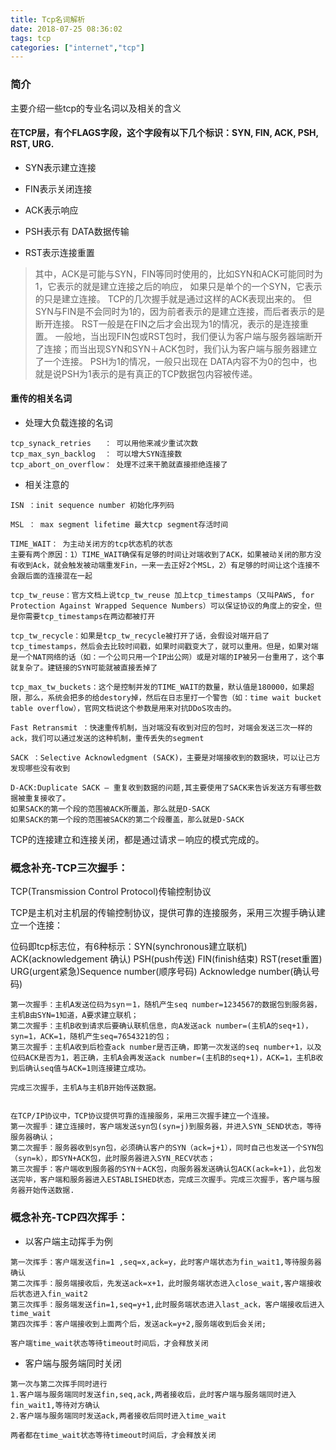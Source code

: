 ```yaml
---
title: Tcp名词解析
date: 2018-07-25 08:36:02
tags: tcp
categories: ["internet","tcp"]
---
```


### 简介
主要介绍一些tcp的专业名词以及相关的含义

#### 在TCP层，有个FLAGS字段，这个字段有以下几个标识：SYN, FIN, ACK, PSH, RST, URG.


* SYN表示建立连接

* FIN表示关闭连接

* ACK表示响应

* PSH表示有 DATA数据传输

* RST表示连接重置


> 其中，ACK是可能与SYN，FIN等同时使用的，比如SYN和ACK可能同时为1，它表示的就是建立连接之后的响应，
> 如果只是单个的一个SYN，它表示的只是建立连接。
> TCP的几次握手就是通过这样的ACK表现出来的。
> 但SYN与FIN是不会同时为1的，因为前者表示的是建立连接，而后者表示的是断开连接。
> RST一般是在FIN之后才会出现为1的情况，表示的是连接重置。
> 一般地，当出现FIN包或RST包时，我们便认为客户端与服务器端断开了连接；而当出现SYN和SYN＋ACK包时，我们认为客户端与服务器建立了一个连接。
> PSH为1的情况，一般只出现在 DATA内容不为0的包中，也就是说PSH为1表示的是有真正的TCP数据包内容被传递。


#### 重传的相关名词

* 处理大负载连接的名词
```
tcp_synack_retries   ： 可以用他来减少重试次数
tcp_max_syn_backlog  ： 可以增大SYN连接数
tcp_abort_on_overflow： 处理不过来干脆就直接拒绝连接了
```

* 相关注意的

```
ISN ：init sequence number 初始化序列码

MSL ： max segment lifetime 最大tcp segment存活时间

TIME_WAIT： 为主动关闭方的tcp状态机的状态
主要有两个原因：1）TIME_WAIT确保有足够的时间让对端收到了ACK，如果被动关闭的那方没有收到Ack，就会触发被动端重发Fin，一来一去正好2个MSL，2）有足够的时间让这个连接不会跟后面的连接混在一起

tcp_tw_reuse：官方文档上说tcp_tw_reuse 加上tcp_timestamps（又叫PAWS, for Protection Against Wrapped Sequence Numbers）可以保证协议的角度上的安全，但是你需要tcp_timestamps在两边都被打开

tcp_tw_recycle：如果是tcp_tw_recycle被打开了话，会假设对端开启了tcp_timestamps，然后会去比较时间戳，如果时间戳变大了，就可以重用。但是，如果对端是一个NAT网络的话（如：一个公司只用一个IP出公网）或是对端的IP被另一台重用了，这个事就复杂了。建链接的SYN可能就被直接丢掉了

tcp_max_tw_buckets：这个是控制并发的TIME_WAIT的数量，默认值是180000，如果超限，那么，系统会把多的给destory掉，然后在日志里打一个警告（如：time wait bucket table overflow），官网文档说这个参数是用来对抗DDoS攻击的。

Fast Retransmit ：快速重传机制，当对端没有收到对应的包时，对端会发送三次一样的ack，我们可以通过发送的这种机制，重传丢失的segment

SACK ：Selective Acknowledgment (SACK)，主要是对端接收到的数据块，可以让己方发现哪些没有收到

D-ACK:Duplicate SACK – 重复收到数据的问题,其主要使用了SACK来告诉发送方有哪些数据被重复接收了。
如果SACK的第一个段的范围被ACK所覆盖，那么就是D-SACK
如果SACK的第一个段的范围被SACK的第二个段覆盖，那么就是D-SACK

```



TCP的连接建立和连接关闭，都是通过请求－响应的模式完成的。

### 概念补充-TCP三次握手：

TCP(Transmission Control Protocol)传输控制协议

TCP是主机对主机层的传输控制协议，提供可靠的连接服务，采用三次握手确认建立一个连接：

位码即tcp标志位，有6种标示：SYN(synchronous建立联机) ACK(acknowledgement 确认) PSH(push传送) FIN(finish结束) RST(reset重置) URG(urgent紧急)Sequence number(顺序号码) Acknowledge number(确认号码)

```
第一次握手：主机A发送位码为syn＝1，随机产生seq number=1234567的数据包到服务器，主机B由SYN=1知道，A要求建立联机；
第二次握手：主机B收到请求后要确认联机信息，向A发送ack number=(主机A的seq+1)，syn=1，ACK=1，随机产生seq=7654321的包；
第三次握手：主机A收到后检查ack number是否正确，即第一次发送的seq number+1，以及位码ACK是否为1，若正确，主机A会再发送ack number=(主机B的seq+1)，ACK=1，主机B收到后确认seq值与ACK=1则连接建立成功。

完成三次握手，主机A与主机B开始传送数据。


在TCP/IP协议中，TCP协议提供可靠的连接服务，采用三次握手建立一个连接。
第一次握手：建立连接时，客户端发送syn包(syn=j)到服务器，并进入SYN_SEND状态，等待服务器确认；
第二次握手：服务器收到syn包，必须确认客户的SYN（ack=j+1），同时自己也发送一个SYN包（syn=k），即SYN+ACK包，此时服务器进入SYN_RECV状态；
第三次握手：客户端收到服务器的SYN＋ACK包，向服务器发送确认包ACK(ack=k+1)，此包发送完毕，客户端和服务器进入ESTABLISHED状态，完成三次握手。完成三次握手，客户端与服务器开始传送数据.
```

### 概念补充-TCP四次挥手：
* 以客户端主动挥手为例
```
第一次挥手：客户端发送fin=1 ,seq=x,ack=y，此时客户端状态为fin_wait1,等待服务器确认
第二次挥手：服务端接收后，先发送ack=x+1，此时服务端状态进入close_wait,客户端接收后状态进入fin_wait2
第三次挥手：服务端发送fin=1,seq=y+1,此时服务端状态进入last_ack，客户端接收后进入time_wait
第四次挥手：客户端接收到上面两个后，发送ack=y+2,服务端收到后会关闭;

客户端time_wait状态等待timeout时间后，才会释放关闭
```

* 客户端与服务端同时关闭
```
第一次与第二次挥手同时进行
1.客户端与服务端同时发送fin,seq,ack,两者接收后，此时客户端与服务端同时进入fin_wait1,等待对方确认
2.客户端与服务端同时发送ack,两者接收后同时进入time_wait

两者都在time_wait状态等待timeout时间后，才会释放关闭
```









